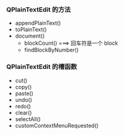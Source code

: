 ### QPlainTextEdit 的方法
* appendPlainText()
* toPlainText()
* document()
	* blockCount() ===> 回车符是一个 block
	* findBlockByNumber()

### QPlainTextEdit 的槽函数
* cut()
* copy()
* paste()
* undo()
* redo()
* clear()
* selectAll()
* customContextMenuRequested()